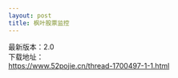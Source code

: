 ```yaml
---
layout: post
title: 枫叶股票监控
---
```


最新版本：2.0 <br>
下载地址：<br>https://www.52pojie.cn/thread-1700497-1-1.html<br>

